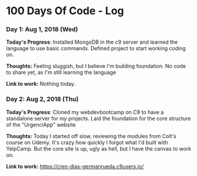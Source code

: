 # 100 Days Of Code - Log

### Day 1: Aug 1, 2018 (Wed)

**Today's Progress**: Installed MongoDB in the c9 server and learned the language to use basic commands. Defined project to start working coding on.

**Thoughts:** Feeling sluggish, but I believe I'm building foundation. No code to share yet, as I'm still learning the language

**Link to work:**  Nothing today.


### Day 2: Aug 2, 2018 (Thu)

**Today's Progress**: Cloned my webdevbootcamp on C9 to have a standalone server for my projects. Laid the foundation for the core structure of the "UrgenciApp" website

**Thoughts:** Today I started off slow, reviewing the modules from Colt's course on Udemy. It's crazy how quickly I forgot what I'd built with YelpCamp. But the core site is up, ugly as hell, but I have the canvas to work on.

**Link to work:**  https://cien-dias-germanrueda.c9users.io/

